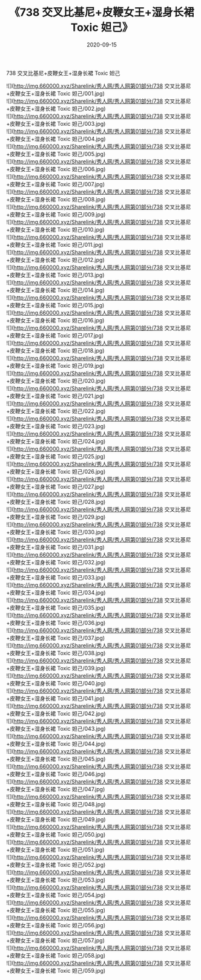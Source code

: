 ﻿---
layout: post
title:  《738 交叉比基尼+皮鞭女王+湿身长裙 Toxic 妲己》
date:   2020-09-15
img: http://img.660000.xyz/Sharelink/秀人网/秀人网第01部分/738 交叉比基尼+皮鞭女王+湿身长裙 Toxic 妲己/000.jpg
categories: [美女, 清纯, 唯美]
---

738 交叉比基尼+皮鞭女王+湿身长裙 Toxic 妲己

  ![](http://img.660000.xyz/Sharelink/秀人网/秀人网第01部分/738 交叉比基尼+皮鞭女王+湿身长裙 Toxic 妲己/001.jpg) <br> ![](http://img.660000.xyz/Sharelink/秀人网/秀人网第01部分/738 交叉比基尼+皮鞭女王+湿身长裙 Toxic 妲己/002.jpg) <br> ![](http://img.660000.xyz/Sharelink/秀人网/秀人网第01部分/738 交叉比基尼+皮鞭女王+湿身长裙 Toxic 妲己/003.jpg) <br> ![](http://img.660000.xyz/Sharelink/秀人网/秀人网第01部分/738 交叉比基尼+皮鞭女王+湿身长裙 Toxic 妲己/004.jpg) <br> ![](http://img.660000.xyz/Sharelink/秀人网/秀人网第01部分/738 交叉比基尼+皮鞭女王+湿身长裙 Toxic 妲己/005.jpg) <br> ![](http://img.660000.xyz/Sharelink/秀人网/秀人网第01部分/738 交叉比基尼+皮鞭女王+湿身长裙 Toxic 妲己/006.jpg) <br> ![](http://img.660000.xyz/Sharelink/秀人网/秀人网第01部分/738 交叉比基尼+皮鞭女王+湿身长裙 Toxic 妲己/007.jpg) <br> ![](http://img.660000.xyz/Sharelink/秀人网/秀人网第01部分/738 交叉比基尼+皮鞭女王+湿身长裙 Toxic 妲己/008.jpg) <br> ![](http://img.660000.xyz/Sharelink/秀人网/秀人网第01部分/738 交叉比基尼+皮鞭女王+湿身长裙 Toxic 妲己/009.jpg) <br> ![](http://img.660000.xyz/Sharelink/秀人网/秀人网第01部分/738 交叉比基尼+皮鞭女王+湿身长裙 Toxic 妲己/010.jpg) <br> ![](http://img.660000.xyz/Sharelink/秀人网/秀人网第01部分/738 交叉比基尼+皮鞭女王+湿身长裙 Toxic 妲己/011.jpg) <br> ![](http://img.660000.xyz/Sharelink/秀人网/秀人网第01部分/738 交叉比基尼+皮鞭女王+湿身长裙 Toxic 妲己/012.jpg) <br> ![](http://img.660000.xyz/Sharelink/秀人网/秀人网第01部分/738 交叉比基尼+皮鞭女王+湿身长裙 Toxic 妲己/013.jpg) <br> ![](http://img.660000.xyz/Sharelink/秀人网/秀人网第01部分/738 交叉比基尼+皮鞭女王+湿身长裙 Toxic 妲己/014.jpg) <br> ![](http://img.660000.xyz/Sharelink/秀人网/秀人网第01部分/738 交叉比基尼+皮鞭女王+湿身长裙 Toxic 妲己/015.jpg) <br> ![](http://img.660000.xyz/Sharelink/秀人网/秀人网第01部分/738 交叉比基尼+皮鞭女王+湿身长裙 Toxic 妲己/016.jpg) <br> ![](http://img.660000.xyz/Sharelink/秀人网/秀人网第01部分/738 交叉比基尼+皮鞭女王+湿身长裙 Toxic 妲己/017.jpg) <br> ![](http://img.660000.xyz/Sharelink/秀人网/秀人网第01部分/738 交叉比基尼+皮鞭女王+湿身长裙 Toxic 妲己/018.jpg) <br> ![](http://img.660000.xyz/Sharelink/秀人网/秀人网第01部分/738 交叉比基尼+皮鞭女王+湿身长裙 Toxic 妲己/019.jpg) <br> ![](http://img.660000.xyz/Sharelink/秀人网/秀人网第01部分/738 交叉比基尼+皮鞭女王+湿身长裙 Toxic 妲己/020.jpg) <br> ![](http://img.660000.xyz/Sharelink/秀人网/秀人网第01部分/738 交叉比基尼+皮鞭女王+湿身长裙 Toxic 妲己/021.jpg) <br> ![](http://img.660000.xyz/Sharelink/秀人网/秀人网第01部分/738 交叉比基尼+皮鞭女王+湿身长裙 Toxic 妲己/022.jpg) <br> ![](http://img.660000.xyz/Sharelink/秀人网/秀人网第01部分/738 交叉比基尼+皮鞭女王+湿身长裙 Toxic 妲己/023.jpg) <br> ![](http://img.660000.xyz/Sharelink/秀人网/秀人网第01部分/738 交叉比基尼+皮鞭女王+湿身长裙 Toxic 妲己/024.jpg) <br> ![](http://img.660000.xyz/Sharelink/秀人网/秀人网第01部分/738 交叉比基尼+皮鞭女王+湿身长裙 Toxic 妲己/025.jpg) <br> ![](http://img.660000.xyz/Sharelink/秀人网/秀人网第01部分/738 交叉比基尼+皮鞭女王+湿身长裙 Toxic 妲己/026.jpg) <br> ![](http://img.660000.xyz/Sharelink/秀人网/秀人网第01部分/738 交叉比基尼+皮鞭女王+湿身长裙 Toxic 妲己/027.jpg) <br> ![](http://img.660000.xyz/Sharelink/秀人网/秀人网第01部分/738 交叉比基尼+皮鞭女王+湿身长裙 Toxic 妲己/028.jpg) <br> ![](http://img.660000.xyz/Sharelink/秀人网/秀人网第01部分/738 交叉比基尼+皮鞭女王+湿身长裙 Toxic 妲己/029.jpg) <br> ![](http://img.660000.xyz/Sharelink/秀人网/秀人网第01部分/738 交叉比基尼+皮鞭女王+湿身长裙 Toxic 妲己/030.jpg) <br> ![](http://img.660000.xyz/Sharelink/秀人网/秀人网第01部分/738 交叉比基尼+皮鞭女王+湿身长裙 Toxic 妲己/031.jpg) <br> ![](http://img.660000.xyz/Sharelink/秀人网/秀人网第01部分/738 交叉比基尼+皮鞭女王+湿身长裙 Toxic 妲己/032.jpg) <br> ![](http://img.660000.xyz/Sharelink/秀人网/秀人网第01部分/738 交叉比基尼+皮鞭女王+湿身长裙 Toxic 妲己/033.jpg) <br> ![](http://img.660000.xyz/Sharelink/秀人网/秀人网第01部分/738 交叉比基尼+皮鞭女王+湿身长裙 Toxic 妲己/034.jpg) <br> ![](http://img.660000.xyz/Sharelink/秀人网/秀人网第01部分/738 交叉比基尼+皮鞭女王+湿身长裙 Toxic 妲己/035.jpg) <br> ![](http://img.660000.xyz/Sharelink/秀人网/秀人网第01部分/738 交叉比基尼+皮鞭女王+湿身长裙 Toxic 妲己/036.jpg) <br> ![](http://img.660000.xyz/Sharelink/秀人网/秀人网第01部分/738 交叉比基尼+皮鞭女王+湿身长裙 Toxic 妲己/037.jpg) <br> ![](http://img.660000.xyz/Sharelink/秀人网/秀人网第01部分/738 交叉比基尼+皮鞭女王+湿身长裙 Toxic 妲己/038.jpg) <br> ![](http://img.660000.xyz/Sharelink/秀人网/秀人网第01部分/738 交叉比基尼+皮鞭女王+湿身长裙 Toxic 妲己/039.jpg) <br> ![](http://img.660000.xyz/Sharelink/秀人网/秀人网第01部分/738 交叉比基尼+皮鞭女王+湿身长裙 Toxic 妲己/040.jpg) <br> ![](http://img.660000.xyz/Sharelink/秀人网/秀人网第01部分/738 交叉比基尼+皮鞭女王+湿身长裙 Toxic 妲己/041.jpg) <br> ![](http://img.660000.xyz/Sharelink/秀人网/秀人网第01部分/738 交叉比基尼+皮鞭女王+湿身长裙 Toxic 妲己/042.jpg) <br> ![](http://img.660000.xyz/Sharelink/秀人网/秀人网第01部分/738 交叉比基尼+皮鞭女王+湿身长裙 Toxic 妲己/043.jpg) <br> ![](http://img.660000.xyz/Sharelink/秀人网/秀人网第01部分/738 交叉比基尼+皮鞭女王+湿身长裙 Toxic 妲己/044.jpg) <br> ![](http://img.660000.xyz/Sharelink/秀人网/秀人网第01部分/738 交叉比基尼+皮鞭女王+湿身长裙 Toxic 妲己/045.jpg) <br> ![](http://img.660000.xyz/Sharelink/秀人网/秀人网第01部分/738 交叉比基尼+皮鞭女王+湿身长裙 Toxic 妲己/046.jpg) <br> ![](http://img.660000.xyz/Sharelink/秀人网/秀人网第01部分/738 交叉比基尼+皮鞭女王+湿身长裙 Toxic 妲己/047.jpg) <br> ![](http://img.660000.xyz/Sharelink/秀人网/秀人网第01部分/738 交叉比基尼+皮鞭女王+湿身长裙 Toxic 妲己/048.jpg) <br> ![](http://img.660000.xyz/Sharelink/秀人网/秀人网第01部分/738 交叉比基尼+皮鞭女王+湿身长裙 Toxic 妲己/049.jpg) <br> ![](http://img.660000.xyz/Sharelink/秀人网/秀人网第01部分/738 交叉比基尼+皮鞭女王+湿身长裙 Toxic 妲己/050.jpg) <br> ![](http://img.660000.xyz/Sharelink/秀人网/秀人网第01部分/738 交叉比基尼+皮鞭女王+湿身长裙 Toxic 妲己/051.jpg) <br> ![](http://img.660000.xyz/Sharelink/秀人网/秀人网第01部分/738 交叉比基尼+皮鞭女王+湿身长裙 Toxic 妲己/052.jpg) <br> ![](http://img.660000.xyz/Sharelink/秀人网/秀人网第01部分/738 交叉比基尼+皮鞭女王+湿身长裙 Toxic 妲己/053.jpg) <br> ![](http://img.660000.xyz/Sharelink/秀人网/秀人网第01部分/738 交叉比基尼+皮鞭女王+湿身长裙 Toxic 妲己/054.jpg) <br> ![](http://img.660000.xyz/Sharelink/秀人网/秀人网第01部分/738 交叉比基尼+皮鞭女王+湿身长裙 Toxic 妲己/055.jpg) <br> ![](http://img.660000.xyz/Sharelink/秀人网/秀人网第01部分/738 交叉比基尼+皮鞭女王+湿身长裙 Toxic 妲己/056.jpg) <br> ![](http://img.660000.xyz/Sharelink/秀人网/秀人网第01部分/738 交叉比基尼+皮鞭女王+湿身长裙 Toxic 妲己/057.jpg) <br> ![](http://img.660000.xyz/Sharelink/秀人网/秀人网第01部分/738 交叉比基尼+皮鞭女王+湿身长裙 Toxic 妲己/058.jpg) <br> ![](http://img.660000.xyz/Sharelink/秀人网/秀人网第01部分/738 交叉比基尼+皮鞭女王+湿身长裙 Toxic 妲己/059.jpg) <br>